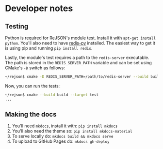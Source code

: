# Developer notes

## Testing

Python is required for ReJSON's module test. Install it with `apt-get install python`. You'll also
need to have [redis-py](https://github.com/andymccurdy/redis-py) installed. The easiest way to get
it is using pip and running `pip install redis`.

Lastly, the module's test requires a path to the `redis-server` executable. The path is stored
in the `REDIS_SERVER_PATH` variable and can be set using CMake's `-D` switch as follows:

```bash
~/rejson$ cmake -D REDIS_SERVER_PATH=/path/to/redis-server --build build
```

Now, you can run the tests:

```bash
~/rejson$ cmake --build build --target test
...
```

## Making the docs

1. You'll need `mkdocs`, install it with: `pip install mkdocs`
1. You'll also need the theme so: `pip install mkdocs-material`
1. To serve locally do: `mkdocs build && mkdocs serve`
1. To upload to GitHub Pages do: `mkdocs gh-deploy`
